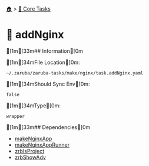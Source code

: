 <!--startTocHeader-->
[🏠](../README.md) > [🥝 Core Tasks](README.md)
# 📗 addNginx
<!--endTocHeader-->

[1m[33m## Information[0m

[1m[34mFile Location[0m:

    ~/.zaruba/zaruba-tasks/make/nginx/task.addNginx.yaml

[1m[34mShould Sync Env[0m:

    false

[1m[34mType[0m:

    wrapper


[1m[33m## Dependencies[0m

* [makeNginxApp](make-nginx-app.md)
* [makeNginxAppRunner](make-nginx-app-runner.md)
* [zrbIsProject](zrb-is-project.md)
* [zrbShowAdv](zrb-show-adv.md)